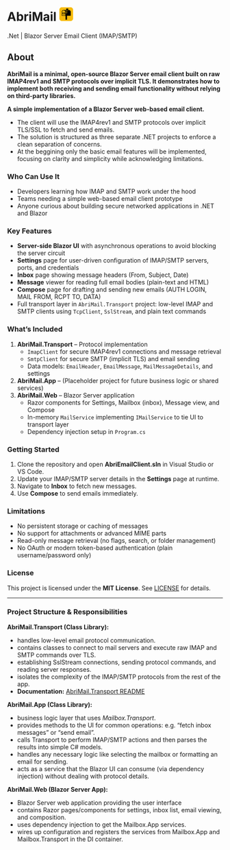 # AbriMail <img src="AbriMail.Web/wwwroot/favicon.png" alt="AbriMail" width="32" height="32">

.Net | Blazor Server Email Client (IMAP/SMTP)

## About

**AbriMail is a minimal, open-source Blazor Server email client built on raw IMAP4rev1 and SMTP protocols over implicit TLS. It demonstrates how to implement both receiving and sending email functionality without relying on third-party libraries.**

**A simple implementation of a Blazor Server web-based email client.**

- The client will use the IMAP4rev1 and SMTP protocols over implicit TLS/SSL to fetch and send emails.
- The solution is structured as three separate .NET projects to enforce a clean separation of concerns.
- At the beggining only the basic email features will be implemented, focusing on clarity and simplicity while acknowledging limitations.

### Who Can Use It

- Developers learning how IMAP and SMTP work under the hood
- Teams needing a simple web-based email client prototype
- Anyone curious about building secure networked applications in .NET and Blazor

### Key Features

- **Server-side Blazor UI** with asynchronous operations to avoid blocking the server circuit
- **Settings** page for user-driven configuration of IMAP/SMTP servers, ports, and credentials
- **Inbox** page showing message headers (From, Subject, Date)
- **Message** viewer for reading full email bodies (plain-text and HTML)
- **Compose** page for drafting and sending new emails (AUTH LOGIN, MAIL FROM, RCPT TO, DATA)
- Full transport layer in `AbriMail.Transport` project: low-level IMAP and SMTP clients using `TcpClient`, `SslStream`, and plain text commands

### What’s Included

1. **AbriMail.Transport** – Protocol implementation
   - `ImapClient` for secure IMAP4rev1 connections and message retrieval
   - `SmtpClient` for secure SMTP (implicit TLS) and email sending
   - Data models: `EmailHeader`, `EmailMessage`, `MailMessageDetails`, and settings
2. **AbriMail.App** – (Placeholder project for future business logic or shared services)
3. **AbriMail.Web** – Blazor Server application
   - Razor components for Settings, Mailbox (inbox), Message view, and Compose
   - In-memory `MailService` implementing `IMailService` to tie UI to transport layer
   - Dependency injection setup in `Program.cs`

### Getting Started

1. Clone the repository and open **AbriEmailClient.sln** in Visual Studio or VS Code.
2. Update your IMAP/SMTP server details in the **Settings** page at runtime.
3. Navigate to **Inbox** to fetch new messages.
4. Use **Compose** to send emails immediately.

### Limitations

- No persistent storage or caching of messages
- No support for attachments or advanced MIME parts
- Read-only message retrieval (no flags, search, or folder management)
- No OAuth or modern token-based authentication (plain username/password only)

### License

This project is licensed under the **MIT License**. See [LICENSE](LICENSE) for details.

---

### Project Structure & Responsibilities

**AbriMail.Transport (Class Library):**

- handles low-level email protocol communication.
- contains classes to connect to mail servers and execute raw IMAP and SMTP commands over TLS.
- establishing SslStream connections, sending protocol commands, and reading server responses.
- isolates the complexity of the IMAP/SMTP protocols from the rest of the app.
- **Documentation:** [AbriMail.Transport README](AbriMail.Transport/README.md)

**AbriMail.App (Class Library):**

- business logic layer that uses _Mailbox.Transport_.
- provides methods to the UI for common operations: e.g. “fetch inbox messages” or “send email”.
- calls Transport to perform IMAP/SMTP actions and then parses the results into simple C# models.
- handles any necessary logic like selecting the mailbox or formatting an email for sending.
- acts as a service that the Blazor UI can consume (via dependency injection) without dealing with protocol details.

**AbriMail.Web (Blazor Server App):**

- Blazor Server web application providing the user interface
- contains Razor pages/components for settings, inbox list, email viewing, and composition.
- uses dependency injection to get the Mailbox.App services.
- wires up configuration and registers the services from Mailbox.App and Mailbox.Transport in the DI container.
